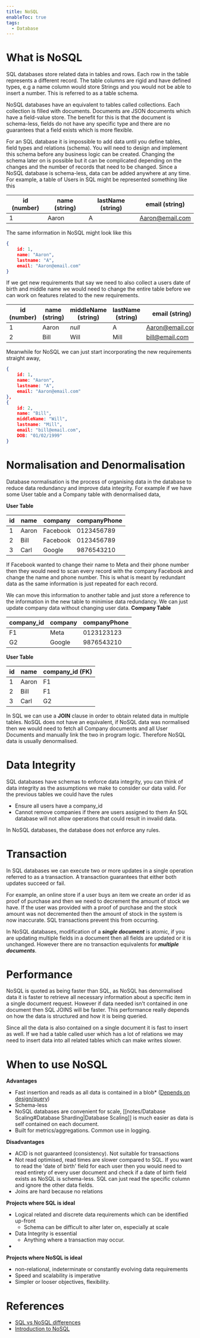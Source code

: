 ```yaml
---
title: NoSQL
enableToc: true
tags:
  - Database
---
```

# What is NoSQL
SQL databases store related data in tables and rows. Each row in the table represents a different record. The table columns are rigid and have defined types, e.g a name column would store Strings and you would not be able to insert a number. This is referred to as a table schema. 

NoSQL databases have an equivalent to tables called collections. Each collection is filled with documents. Documents are JSON documents which have a field-value store. The benefit for this is that the document is schema-less, fields do not have any specific type and there are no guarantees that a field exists which is more flexible.

For an SQL database it is impossible to add data until you define tables, field types and relations (schema). You will need to design and implement this schema before any business logic can be created. Changing the schema later on is possible but it can be complicated depending on the changes and the number of records that need to be changed. Since a NoSQL database is schema-less, data can be added anywhere at any time.
For example, a table of Users in SQL might be represented something like this

| id (number) | name (string) | lastName (string) | email (string)  |
| ----------- | ------------- | ----------------- | --------------- |
| 1           | Aaron         | A                 | Aaron@email.com |
The same information in NoSQL might look like this
```json
{
	id: 1,
	name: "Aaron",
	lastname: "A",
	email: "Aaron@email.com"
}
```

If we get new requirements that say we need to also collect a users date of birth and middle name we would need to change the entire table before we can work on features related to the new requirements.

| id (number) | name (string) | middleName (string) | lastName (string) | email (string)  | DOB (string) |
| ----------- | ------------- | ------------------- | ----------------- | --------------- | ------------ |
| 1           | Aaron         | *null*              | A                 | Aaron@email.com | *null*       |
| 2           | Bill          | Will                | Mill              | bill@email.com  | 01/02/1999   |

Meanwhile for NoSQL we can just start incorporating the new requirements straight away,
```json
{
	id: 1,
	name: "Aaron",
	lastname: "A",
	email: "Aaron@email.com"
},
{
	id: 2,
	name: "Bill",
	middleName: "Will",
	lastname: "Mill",
	email: "bill@email.com",
	DOB: "01/02/1999"
}
```

# Normalisation and Denormalisation
Database normalisation is the process of organising data in the database to reduce data redundancy and improve data integrity. For example if we have some User table and a Company table with denormalised data,

**User Table**

| id  | name  | company  | companyPhone |
| --- | ----- | -------- | ------------ |
| 1   | Aaron | Facebook | 0123456789   |
| 2   | Bill  | Facebook | 0123456789   |
| 3   | Carl  | Google   | 9876543210   |

If Facebook wanted to change their name to Meta and their phone number then they would need to scan every record with the company Facebook and change the name and phone number. This is what is meant by redundant data as the same information is just repeated for each record.

We can move this information to another table and just store a reference to the information in the new table to minimise data redundancy. We can just update company data without changing user data. 
**Company Table**

| company_id | company | companyPhone |
| ---------- | ------- | ------------ |
| F1         | Meta    | 0123123123   |
| G2         | Google  | 9876543210   |
**User Table**

| id  | name  | company_id (FK) |
| --- | ----- | --------------- |
| 1   | Aaron | F1              |
| 2   | Bill  | F1              |
| 3   | Carl  | G2              |
In SQL we can use a **JOIN** clause in order to obtain related data in multiple tables. NoSQL does not have an equivalent, if NoSQL data was normalised then we would need to fetch all Company documents and all User Documents and manually link the two in program logic. Therefore NoSQL data is usually denormalised.

# Data Integrity
SQL databases have schemas to enforce data integrity, you can think of data integrity as the assumptions we make to consider our data valid. For the previous tables we could have the rules 
- Ensure all users have a company_id
- Cannot remove companies if there are users assigned to them
An SQL database will not allow operations that could result in invalid data.

In NoSQL databases, the database does not enforce any rules.

# Transaction
In SQL databases we can execute two or more updates in a single operation referred to as a transaction. A transaction guarantees that either both updates succeed or fail. 

For example, an online store if a user buys an item we create an order id as proof of purchase and then we need to decrement the amount of stock we have. If the user was provided with a proof of purchase and the stock amount was not decremented then the amount of stock in the system is now inaccurate. SQL transactions prevent this from occurring.

In NoSQL databases, modification of a ***single document*** is atomic, if you are updating multiple fields in a document then all fields are updated or it is unchanged. However there are no transaction equivalents for ***multiple documents***.

# Performance
NoSQL is quoted as being faster than SQL, as NoSQL has denormalised data it is faster to retrieve all necessary information about a specific item in a single document request. However if data needed isn't contained in one document then SQL JOINS will be faster. This performance really depends on how the data is structured and how it is being queried.

Since all the data is also contained on a single document it is fast to insert as well. If we had a table called user which has a lot of relations we may need to insert data into all related tables which can make writes slower.

# When to use NoSQL
**Advantages**
- Fast insertion and reads as all data is contained in a blob* ([Depends on design/query](#performance))
- Schema-less
- NoSQL databases are convenient for scale, [[notes/Database Scaling#Database Sharding|Database Scaling]] is much easier as data is self contained on each document. 
- Built for metrics/aggregations. Common use in logging. 

**Disadvantages**
- ACID is not guaranteed (consistency). Not suitable for  transactions
- Not read optimised, read times are slower compared to SQL. If you want to read the 'date of birth' field for each user then you would need to read entirety of every user document and check if a date of birth field exists as NoSQL is schema-less. SQL can just read the specific column and ignore the other data fields.
- Joins are hard because no relations

**Projects where SQL is ideal**
- Logical related and discrete data requirements which can be identified up-front
	- Schema can be difficult to alter later on, especially at scale
- Data Integrity is essential
	- Anything where a transaction may occur.
-
**Projects where NoSQL is ideal**
- non-relational, indeterminate or constantly evolving data requirements
- Speed and scalability is imperative
- Simpler or looser objectives, flexibility. 
# References
- [SQL vs NoSQL differences](https://www.sitepoint.com/sql-vs-nosql-differences/)
- [Introduction to NoSQL](https://www.youtube.com/watch?v=xQnIN9bW0og)
